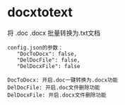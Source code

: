 # docxtotext
将 .doc .docx 批量转换为.txt文档

```
config.json的参数：
   "DocToDocx": false,
   "DelDocFile": false,
   "DelDocxFile": false

DocToDocx: 开启.doc一键转换为.docx功能
DelDocFile: 开启.doc文件删除功能
DelDocxFile: 开启.docx文件删除功能
```
